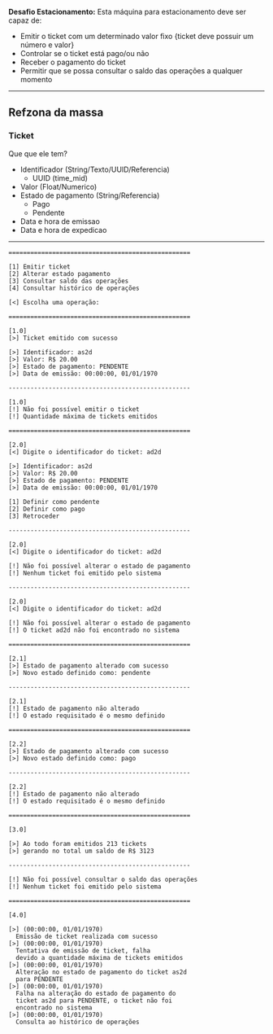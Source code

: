 **Desafio Estacionamento:** Esta máquina para estacionamento deve ser capaz de:

- Emitir o ticket com um determinado valor fixo {ticket deve possuir um número e valor}
- Controlar se o ticket está pago/ou não
- Receber o pagamento do ticket
- Permitir que se possa consultar o saldo das operações a qualquer momento

---

## Refzona da massa

### Ticket

Que que ele tem?

- Identificador (String/Texto/UUID/Referencia)
  - UUID (time_mid)
- Valor (Float/Numerico)
- Estado de pagamento (String/Referencia)
  - Pago
  - Pendente
- Data e hora de emissao
- Data e hora de expedicao

---

```
==================================================

[1] Emitir ticket
[2] Alterar estado pagamento
[3] Consultar saldo das operações
[4] Consultar histórico de operações

[<] Escolha uma operação: 

==================================================

[1.0]
[>] Ticket emitido com sucesso

[>] Identificador: as2d
[>] Valor: R$ 20.00
[>] Estado de pagamento: PENDENTE
[>] Data de emissão: 00:00:00, 01/01/1970

--------------------------------------------------

[1.0]
[!] Não foi possível emitir o ticket
[!] Quantidade máxima de tickets emitidos

==================================================

[2.0]
[<] Digite o identificador do ticket: ad2d

[>] Identificador: as2d
[>] Valor: R$ 20.00
[>] Estado de pagamento: PENDENTE
[>] Data de emissão: 00:00:00, 01/01/1970

[1] Definir como pendente
[2] Definir como pago
[3] Retroceder

--------------------------------------------------

[2.0]
[<] Digite o identificador do ticket: ad2d

[!] Não foi possível alterar o estado de pagamento
[!] Nenhum ticket foi emitido pelo sistema 

--------------------------------------------------

[2.0]
[<] Digite o identificador do ticket: ad2d

[!] Não foi possível alterar o estado de pagamento
[!] O ticket ad2d não foi encontrado no sistema

==================================================

[2.1]
[>] Estado de pagamento alterado com sucesso
[>] Novo estado definido como: pendente

--------------------------------------------------

[2.1]
[!] Estado de pagamento não alterado
[!] O estado requisitado é o mesmo definido

==================================================

[2.2]
[>] Estado de pagamento alterado com sucesso
[>] Novo estado definido como: pago

--------------------------------------------------

[2.2]
[!] Estado de pagamento não alterado
[!] O estado requisitado é o mesmo definido

==================================================

[3.0]

[>] Ao todo foram emitidos 213 tickets
[>] gerando no total um saldo de R$ 3123

--------------------------------------------------

[!] Não foi possível consultar o saldo das operações
[!] Nenhum ticket foi emitido pelo sistema

==================================================

[4.0]

[>] (00:00:00, 01/01/1970)
  Emissão de ticket realizada com sucesso
[>] (00:00:00, 01/01/1970)
  Tentativa de emissão de ticket, falha
  devido a quantidade máxima de tickets emitidos
[>] (00:00:00, 01/01/1970)
  Alteração no estado de pagamento do ticket as2d
  para PENDENTE  
[>] (00:00:00, 01/01/1970)
  Falha na alteração do estado de pagamento do
  ticket as2d para PENDENTE, o ticket não foi
  encontrado no sistema  
[>] (00:00:00, 01/01/1970)
  Consulta ao histórico de operações
```